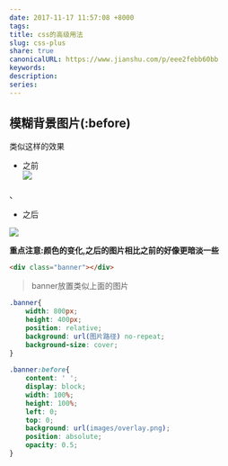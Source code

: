 ```yaml
---  
date: 2017-11-17 11:57:08 +8000  
tags:   
title: css的高级用法  
slug: css-plus  
share: true  
canonicalURL: https://www.jianshu.com/p/eee2febb60bb  
keywords:   
description:   
series:   
---  
```

  
##  模糊背景图片(:before)  
  
类似这样的效果  
  
* 之前  
![](/images/20231208091283.webp)  
  
、  
* 之后  
  
![](/images/20231208091289no1.webp)  
  
  
**重点注意:颜色的变化,之后的图片相比之前的好像更暗淡一些**  
  
```html  
<div class="banner"></div>  
```  
> banner放置类似上面的图片  
  
```css  
.banner{  
    width: 800px;  
    height: 400px;  
    position: relative;  
    background: url(图片路径) no-repeat;  
    background-size: cover;  
}  
  
.banner:before{  
	content: ' ';  
	display: block;  
	width: 100%;  
	height: 100%;  
	left: 0;  
	top: 0;  
	background: url(images/overlay.png);  
	position: absolute;  
	opacity: 0.5;  
}  
  
```